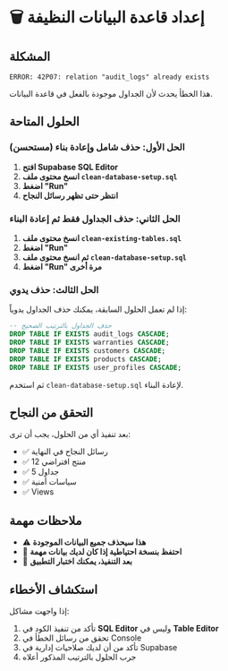 # 🗑️ إعداد قاعدة البيانات النظيفة

## المشكلة
```
ERROR: 42P07: relation "audit_logs" already exists
```

هذا الخطأ يحدث لأن الجداول موجودة بالفعل في قاعدة البيانات.

## الحلول المتاحة

### الحل الأول: حذف شامل وإعادة بناء (مستحسن)
1. **افتح Supabase SQL Editor**
2. **انسخ محتوى ملف `clean-database-setup.sql`**
3. **اضغط "Run"**
4. **انتظر حتى تظهر رسائل النجاح**

### الحل الثاني: حذف الجداول فقط ثم إعادة البناء
1. **انسخ محتوى ملف `clean-existing-tables.sql`**
2. **اضغط "Run"**
3. **ثم انسخ محتوى ملف `clean-database-setup.sql`**
4. **اضغط "Run" مرة أخرى**

### الحل الثالث: حذف يدوي
إذا لم تعمل الحلول السابقة، يمكنك حذف الجداول يدوياً:

```sql
-- حذف الجداول بالترتيب الصحيح
DROP TABLE IF EXISTS audit_logs CASCADE;
DROP TABLE IF EXISTS warranties CASCADE;
DROP TABLE IF EXISTS customers CASCADE;
DROP TABLE IF EXISTS products CASCADE;
DROP TABLE IF EXISTS user_profiles CASCADE;
```

ثم استخدم `clean-database-setup.sql` لإعادة البناء.

## التحقق من النجاح
بعد تنفيذ أي من الحلول، يجب أن ترى:
- ✅ رسائل النجاح في النهاية
- ✅ 12 منتج افتراضي
- ✅ 5 جداول
- ✅ سياسات أمنية
- ✅ Views

## ملاحظات مهمة
- ⚠️ **هذا سيحذف جميع البيانات الموجودة**
- 🔄 **احتفظ بنسخة احتياطية إذا كان لديك بيانات مهمة**
- 🚀 **بعد التنفيذ، يمكنك اختبار التطبيق**

## استكشاف الأخطاء
إذا واجهت مشاكل:
1. تأكد من تنفيذ الكود في **SQL Editor** وليس في **Table Editor**
2. تحقق من رسائل الخطأ في Console
3. تأكد من أن لديك صلاحيات إدارية في Supabase
4. جرب الحلول بالترتيب المذكور أعلاه
